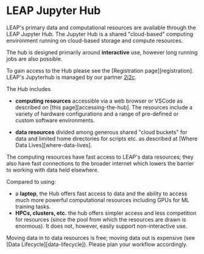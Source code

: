 # LEAP Jupyter Hub

LEAP's primary data and computational resources are available through the LEAP Jupyter Hub. The Jupyter Hub is a shared "cloud-based" computing environment running on cloud-based storage and compute resources.

The hub is designed primarily around **interactive** use, however long running jobs are also possible.

To gain access to the Hub please see the [Registration page][registration]. LEAP's Jupyterhub is managed by our partner [2i2c](https://2i2c.org).

The Hub includes

- **computing resources** accessible via a web browser or VSCode as described on [this page][accessing-the-hub]. The resources include a variety of hardware configurations and a range of pre-defined or custom software environments.

- **data resources** divided among generous shared "cloud buckets" for data and limited home directories for scripts etc. as described at [Where Data Lives][where-data-lives].

The computing resources have fast access to LEAP's data resources; they also have fast connections to the broader internet which lowers the barrier to working with data held elsewhere.

Compared to using:

- a **laptop**, the Hub offers fast access to data and the ability to access much more powerful computational resources including GPUs for ML training tasks.
- **HPCs, clusters, etc.** the hub offers simpler access and less competition for resources (since the pool from which the resources are drawn is enormous). It does not, however, easily support non-interactive use.

Moving data in to data resources is free; moving data out is expensive (see [Data Lifecycle][data-lifecycle]). Please plan your workflow accordingly.
